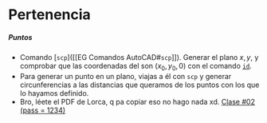 # Pertenencia
##### Puntos
- Comando [`scp`]([[EG Comandos AutoCAD#`scp`]]). Generar el plano $x,y$, y comprobar que las coordenadas del son $(x_{0}, y_{0}, 0)$ con el comando [`id`]().
- Para generar un punto en un plano, viajas a él con `scp` y generar circunferencias a las distancias que queramos de los puntos con los que lo hayamos definido.
- Bro, léete el PDF de Lorca, q pa copiar eso no hago nada xd.
	[Clase #02 (pass = 1234)](https://drive.upm.es/s/ACkSwDNJy4efnZz)